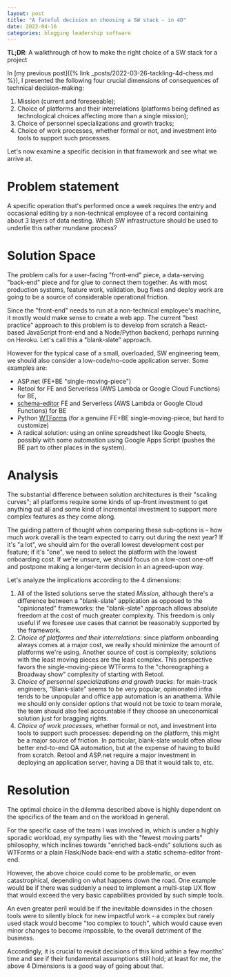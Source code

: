 ```yaml
---
layout: post
title: "A fateful decision on choosing a SW stack - in 4D"
date: 2022-04-16
categories: blogging leadership software
---
```

**TL;DR**: A walkthrough of how to make the right choice of a SW stack for a project

In [my previous post]({% link _posts/2022-03-26-tackling-4d-chess.md %}), I presented the following four crucial dimensions of consequences of technical decision-making:

1. Mission (current and foreseeable);
2. Choice of platforms and their interrelations (platforms being defined as technological choices affecting more than a single mission);
3. Choice of personnel specializations and growth tracks;
4. Choice of work processes, whether formal or not, and investment into tools to support such processes.

Let's now examine a specific decision in that framework and see what we arrive at.

# Problem statement
A specific operation that's performed once a week requires the entry and occasional editing by a non-technical employee of a record containing about 3 layers of data nesting. Which SW infrastructure should be used to underlie this rather mundane process?

# Solution Space
The problem calls for a user-facing "front-end" piece, a data-serving "back-end" piece and for glue to connect them together. As with most production systems, feature work, validation, bug fixes and deploy work are going to be a source of considerable operational friction.

Since the "front-end" needs to run at a non-technical employee's machine, it mostly would make sense to create a web app. The current "best practice" approach to this problem is to develop from scratch a React-based JavaScript front-end and a Node/Python backend, perhaps running on Heroku. Let's call this a "blank-slate" approach.

However for the typical case of a small, overloaded, SW engineering team, we should also consider a low-code/no-code application server. Some examples are:
- ASP.net (FE+BE "single-moving-piece")
- Retool for FE and Serverless (AWS Lambda or Google Cloud Functions) for BE,
- [schema-editor](https://json-editor.github.io/json-editor/form-submission.html) FE and Serverless (AWS Lambda or Google Cloud Functions) for BE
- Python [WTForms](https://wtforms.readthedocs.io/en/3.0.x/) (for a genuine FE+BE single-moving-piece, but hard to customize)
- A radical solution: using an online spreadsheet like Google Sheets, possibly with some automation using Google Apps Script (pushes the BE part to other places in the system).

# Analysis
The substantial difference between solution architectures is their "scaling curves"; all platforms require some kinds of up-front investment to get anything out all and some kind of incremental investment to support more complex features as they come along.

The guiding pattern of thought when comparing these sub-options is – how much work overall is the team expected to carry out during the next year? If it's "a lot", we should aim for the overall lowest development cost per feature; if it's "one", we need to select the platform with the lowest onboarding cost. If we're unsure, we should focus on a low-cost one-off and postpone making a longer-term decision in an agreed-upon way.

Let's analyze the implications according to the 4 dimensions:
1. All of the listed solutions serve the stated *Mission*, although there's a difference between a "blank-slate" application as opposed to the "opinionated" frameworks: the "blank-slate" approach allows absolute freedom at the cost of much greater complexity. This freedom is only useful if we foresee use cases that cannot be reasonably supported by the framework.
2. *Choice of platforms and their interrelations*: since platform onboarding always comes at a major cost, we really should minimize the amount of platforms we're using. Another source of cost is complexity; solutions with the least moving pieces are the least complex. This perspective favors the single-moving-piece WTForms to the "choreographing a Broadway show" complexity of starting with Retool.
3. *Choice of personnel specializations and growth tracks*: for main-track engineers, "Blank-slate" seems to be very popular, opinionated infra tends to be unpopular and office app automation is an anathema. While we should only consider options that would not be toxic to team morale, the team should also feel accountable if they choose an uneconomical solution just for bragging rights.
4. *Choice of work processes*, whether formal or not, and investment into tools to support such processes: depending on the platform, this might be a major source of friction. In particular, blank-slate would often allow better end-to-end QA automation, but at the expense of having to build from scratch. Retool and ASP.net require a major investment in deploying an application server, having a DB that it would talk to, etc.

# Resolution
The optimal choice in the dilemma described above is highly dependent on the specifics of the team and on the workload in general.

For the specific case of the team I was involved in, which is under a highly sporadic workload, my sympathy lies with the "fewest moving parts" philosophy, which inclines towards "enriched back-ends" solutions such as WTForms or a plain Flask/Node back-end with a static schema-editor front-end.

However, the above choice could come to be problematic, or even catastrophical, depending on what happens down the road. One example would be if there was suddenly a need to implement a multi-step UX flow that would exceed the very basic capabilities provided by such simple tools. 

An even greater peril would be if the inevitable downsides in the chosen tools were to silently block for new impactful work - a complex but rarely used stack would become "too complex to touch", which would cause even minor changes to become impossible, to the overall detriment of the business.

Accordingly, it is crucial to revisit decisions of this kind within a few months' time and see if their fundamental assumptions still hold; at least for me, the above 4 Dimensions is a good way of going about that.
